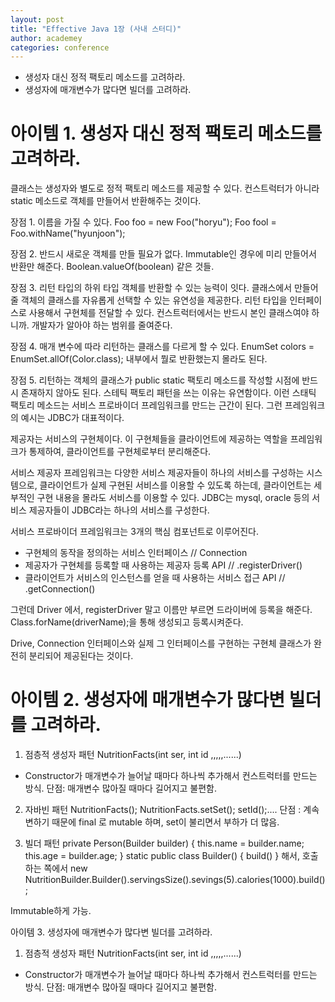 ```yaml
---
layout: post
title: "Effective Java 1장 (사내 스터디)"
author: academey
categories: conference
---
```


- 생성자 대신 정적 팩토리 메소드를 고려하라.
- 생성자에 매개변수가 많다면 빌더를 고려하라.

# 아이템 1. 생성자 대신 정적 팩토리 메소드를 고려하라.

클래스는 생성자와 별도로 정적 팩토리 메소드를 제공할 수 있다.
컨스트럭터가 아니라 static 메소드로 객체를 만들어서 반환해주는 것이다.

장점 1. 이름을 가질 수 있다.
Foo foo = new Foo("horyu");
Foo fool = Foo.withName("hyunjoon");

장점 2. 반드시 새로운 객체를 만들 필요가 없다.
Immutable인 경우에 미리 만들어서 반환만 해준다.
Boolean.valueOf(boolean) 같은 것들.

장점 3. 리턴 타입의 하위 타입 객체를 반환할 수 있는 능력이 잇다.
클래스에서 만들어줄 객체의 클래스를 자유롭게 선택할 수 있는 유연성을 제공한다.
리턴 타입을 인터페이스로 사용해서 구현체를 전달할 수 있다. 컨스트럭터에서는 반드시 본인 클래스여야 하니까.
개발자가 알아야 하는 범위를 줄여준다.

장점 4. 매개 변수에 따라 리턴하는 클래스를 다르게 할 수 있다.
EnumSet<Color> colors = EnumSet.allOf(Color.class);
내부에서 뭘로 반환했는지 몰라도 된다.

장점 5. 리턴하는 객체의 클래스가 public static 팩토리 메소드를 작성할 시점에 반드시 존재하지 않아도 된다.
스테틱 팩토리 패턴을 쓰는 이유는 유연함이다.
이런 스태틱 팩토리 메소드는 서비스 프로바이더 프레임워크를 만드는 근간이 된다. 그런 프레임워크의 예시는 JDBC가 대표적이다.

제공자는 서비스의 구현체이다. 이 구현체들을 클라이언트에 제공하는 역할을 프레임워크가 통제하여, 클라이언트를 구현체로부터 분리해준다.

서비스 제공자 프레임워크는 다양한 서비스 제공자들이 하나의 서비스를 구성하는 시스템으로, 클라이언트가 실제 구현된 서비스를 이용할 수 있도록 하는데, 클라이언트는 세부적인 구현 내용을 몰라도 서비스를 이용할 수 있다.
JDBC는 mysql, oracle 등의 서비스 제공자들이 JDBC라는 하나의 서비스를 구성한다.

서비스 프로바이더 프레임워크는 3개의 핵심 컴포넌트로 이루어진다.

- 구현체의 동작을 정의하는 서비스 인터페이스 // Connection
- 제공자가 구현체를 등록할 때 사용하는 제공자 등록 API // .registerDriver()
- 클라이언트가 서비스의 인스턴스를 얻을 때 사용하는 서비스 접근 API // .getConnection()

그런데 Driver 에서, registerDriver 말고 이름만 부르면 드라이버에 등록을 해준다.
Class.forName(driverName);을 통해 생성되고 등록시켜준다.

Drive, Connection 인터페이스와 실제 그 인터페이스를 구현하는 구현체 클래스가 완전히 분리되어 제공된다는 것이다.

# 아이템 2. 생성자에 매개변수가 많다변 빌더를 고려하라.

1. 점층적 생성자 패턴
   NutritionFacts(int ser, int id ,,,,,......)

- Constructor가 매개변수가 늘어날 때마다 하나씩 추가해서 컨스트럭터를 만드는 방식.
  단점: 매개변수 많아질 때마다 길어지고 불편함.

2. 자바빈 패턴
   NutritionFacts();
   NutritionFacts.setSet(); setId();....
   단점 : 계속 변하기 때문에 final 로 mutable 하며, set이 불리면서 부하가 더 많음.

3. 빌더 패턴
   private Person(Builder builder) {
   this.name = builder.name;
   this.age = builder.age;
   }
   static public class Builder() {
   build()
   }
   해서,
   호출하는 쪽에서 new NutritionBuilder.Builder().servingsSize().sevings(5).calories(1000).build();

Immutable하게 가능.

아이템 3. 생성자에 매개변수가 많다변 빌더를 고려하라.

1. 점층적 생성자 패턴
   NutritionFacts(int ser, int id ,,,,,......)

- Constructor가 매개변수가 늘어날 때마다 하나씩 추가해서 컨스트럭터를 만드는 방식.
  단점: 매개변수 많아질 때마다 길어지고 불편함.
